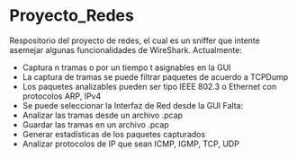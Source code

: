# Proyecto_Redes
Respositorio del proyecto de redes, el cual es un sniffer que
intente asemejar algunas funcionalidades de WireShark. Actualmente:
- Captura n tramas o por un tiempo t asignables en la GUI
- La captura de tramas se puede filtrar paquetes de acuerdo a TCPDump
- Los paquetes analizables pueden ser tipo IEEE 802.3 o Ethernet con protocolos ARP, IPv4
- Se puede seleccionar la Interfaz de Red desde la GUI
Falta:
- Analizar las tramas desde un archivo .pcap
- Guardar las tramas en un archivo .pcap
- Generar estadísticas de los paquetes capturados
- Analizar protocolos de IP que sean ICMP, IGMP, TCP, UDP
